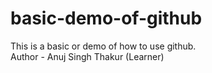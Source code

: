 # basic-demo-of-github

This is a basic or demo of how to use github.
<br>
Author - Anuj Singh Thakur (Learner)
